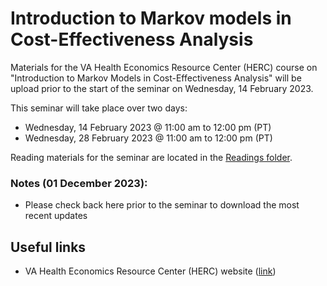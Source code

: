 # Introduction to Markov models in Cost-Effectiveness Analysis


Materials for the VA Health Economics Resource Center (HERC) course on "Introduction to Markov Models in Cost-Effectiveness Analysis" will be upload prior to the start of the seminar on Wednesday, 14 February 2023.

This seminar will take place over two days:
- Wednesday, 14 February 2023 @ 11:00 am to 12:00 pm (PT)
- Wednesday, 28 February 2023 @ 11:00 am to 12:00 pm (PT)

Reading materials for the seminar are located in the [Readings folder](https://github.com/mbounthavong/Makov-model-tutorials/tree/main/Readings).

### Notes (01 December 2023):
- Please check back here prior to the seminar to download the most recent updates

## Useful links
- VA Health Economics Resource Center (HERC) website ([link](https://www.research.va.gov/programs/csp/herc.cfm))






